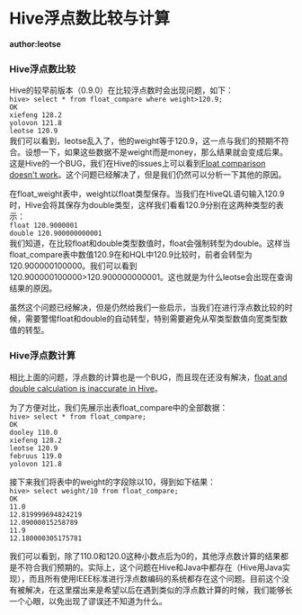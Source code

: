 # Hive浮点数比较与计算
__author:leotse__

### Hive浮点数比较
Hive的较早前版本（0.9.0）在比较浮点数时会出现问题，如下：  
`hive> select * from float_compare where weight>120.9;`  
`OK`  
`xiefeng 128.2`  
`yolovon 121.8`  
`leotse 120.9`  
我们可以看到，leotse乱入了，他的weight等于120.9，这一点与我们的预期不符合。设想一下，如果这些数据不是weight而是money，那么结果就会变成后果。这是Hive的一个BUG，我们在Hive的issues上可以看到[Float comparison doesn't work](https://issues.apache.org/jira/browse/HIVE-2586)。这个问题已经解决了，但是我们仍然可以分析一下其他的原因。

在float_weight表中，weight以float类型保存。当我们在HiveQL语句输入120.9时，Hive会将其保存为double类型，这样我们看看120.9分别在这两种类型的表示：  
`float 120.9000001`  
`double 120.900000000001`  
我们知道，在比较float和double类型数值时，float会强制转型为double。这样当float_compare表中数值120.9在和HQL中120.9比较时，前者会转型为120.900000100000。我们可以看到120.900000100000>120.900000000001。这也就是为什么leotse会出现在查询结果的原因。

虽然这个问题已经解决，但是仍然给我们一些启示，当我们在进行浮点数比较的时候，需要警惕float和double的自动转型，特别需要避免从窄类型数值向宽类型数值的转型。

### Hive浮点数计算
相比上面的问题，浮点数的计算也是一个BUG，而且现在还没有解决，[float and double calculation is inaccurate in Hive](https://issues.apache.org/jira/browse/HIVE-3715)。

为了方便对比，我们先展示出表float_compare中的全部数据：  
`hive> select * from float_compare;`   
`OK`   
`dooley 110.0`   
`xiefeng 128.2`   
`leotse	120.9`  
`februus 119.0`  
`yolovon 121.8`  

接下来我们将表中的weight的字段除以10，得到如下结果：  
`hive> select weight/10 from float_compare;`  
`OK`  
`11.0`  
`12.819999694824219`  
`12.09000015258789`  
`11.9`  
`12.180000305175781`  

我们可以看到，除了110.0和120.0这种小数点后为0的，其他浮点数计算的结果都是不符合我们预期的。实际上，这个问题在Hive和Java中都存在（Hive用Java实现），而且所有使用IEEE标准进行浮点数编码的系统都存在这个问题。目前这个没有被解决，在这里摆出来是希望以后在遇到类似的浮点数计算的时候，我们能够长一个心眼，以免出现了谬误还不知道为什么。